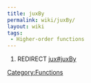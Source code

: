 ```yaml
---
title: juxBy
permalink: wiki/juxBy/
layout: wiki
tags:
 - Higher-order functions
---
```


1.  REDIRECT [jux\#juxBy](jux#juxBy "wikilink")

[Category:Functions](/wiki/Category:Functions "wikilink")
